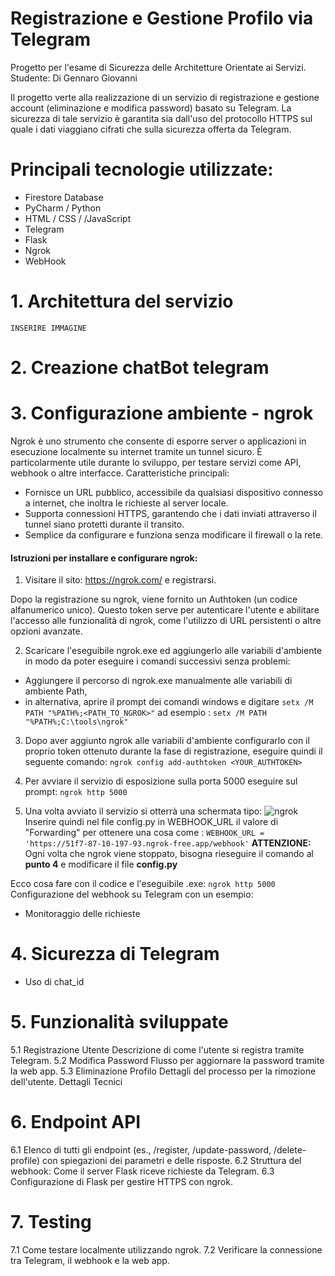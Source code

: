 # Registrazione e Gestione Profilo via Telegram 
Progetto per l'esame di Sicurezza delle Architetture Orientate ai Servizi.
Studente: Di Gennaro Giovanni


Il progetto verte alla realizzazione di un servizio di registrazione e gestione account (eliminazione e modifica password) basato su Telegram. La sicurezza di tale servizio è garantita sia dall'uso del protocollo HTTPS sul quale i dati viaggiano cifrati che sulla sicurezza offerta da Telegram.

# Principali tecnologie utilizzate:
- Firestore Database
- PyCharm / Python
- HTML / CSS / /JavaScript
- Telegram
- Flask
- Ngrok
- WebHook

# 1. Architettura del servizio
    INSERIRE IMMAGINE
    
# 2. Creazione chatBot telegram

# 3. Configurazione ambiente - ngrok
Ngrok è uno strumento che consente di esporre server o applicazioni in esecuzione localmente su internet tramite un tunnel sicuro. È particolarmente utile durante lo sviluppo, per testare servizi come API, webhook o altre interfacce.
Caratteristiche principali:
- Fornisce un URL pubblico, accessibile da qualsiasi dispositivo connesso a internet, che inoltra le richieste al server locale.
- Supporta connessioni HTTPS, garantendo che i dati inviati attraverso il tunnel siano protetti durante il transito.
- Semplice da configurare e funziona senza modificare il firewall o la rete.

<h4>Istruzioni per installare e configurare ngrok:</h4>

1. Visitare il sito: https://ngrok.com/ e registrarsi.
 
Dopo la registrazione su ngrok, viene fornito un Authtoken (un codice alfanumerico unico). Questo token serve per autenticare l'utente e abilitare l'accesso alle funzionalità di ngrok, come l'utilizzo di URL persistenti o altre opzioni avanzate.

2. Scaricare l'eseguibile ngrok.exe ed aggiungerlo alle variabili d'ambiente in modo da poter eseguire i comandi successivi senza problemi:
  - Aggiungere il percorso di ngrok.exe manualmente alle variabili di ambiente Path,
  - in alternativa, aprire il prompt dei comandi windows e digitare
    `setx /M PATH "%PATH%;<PATH_TO_NGROK>"`  ad esempio :
    `setx /M PATH "%PATH%;C:\tools\ngrok"`

3. Dopo aver aggiunto ngrok alle variabili d'ambiente configurarlo con il proprio token ottenuto durante la fase di registrazione, eseguire quindi il seguente comando:
`ngrok config add-authtoken <YOUR_AUTHTOKEN>`

4. Per avviare il servizio di esposizione sulla porta 5000 eseguire sul prompt:
`ngrok http 5000`

5. Una volta avviato il servizio si otterrà una schermata tipo:
![ngrok](https://github.com/user-attachments/assets/be03b4b1-5577-4835-8ffb-8ecc7770f3cb)
Inserire quindi nel file config.py in WEBHOOK_URL il valore di "Forwarding" per ottenere una cosa come : `WEBHOOK_URL = 'https://51f7-87-10-197-93.ngrok-free.app/webhook'`
<b>ATTENZIONE:</b> Ogni volta che ngrok viene stoppato, bisogna rieseguire il comando al <b>punto 4</b> e modificare il file <b>config.py</b>

Ecco cosa fare con il codice e l'eseguibile .exe:
  `ngrok http 5000`
  Configurazione del webhook su Telegram con un esempio:
  - Monitoraggio delle richieste

# 4. Sicurezza di Telegram
- Uso di chat_id
  
# 5. Funzionalità sviluppate
5.1 Registrazione Utente
Descrizione di come l'utente si registra tramite Telegram.
5.2 Modifica Password
Flusso per aggiornare la password tramite la web app.
5.3 Eliminazione Profilo
Dettagli del processo per la rimozione dell'utente.
Dettagli Tecnici

# 6. Endpoint API
6.1 Elenco di tutti gli endpoint (es., /register, /update-password, /delete-profile) con spiegazioni dei parametri e delle risposte.
6.2 Struttura del webhook: Come il server Flask riceve richieste da Telegram.
6.3 Configurazione di Flask per gestire HTTPS con ngrok.

# 7. Testing
7.1 Come testare localmente utilizzando ngrok.
7.2 Verificare la connessione tra Telegram, il webhook e la web app.
